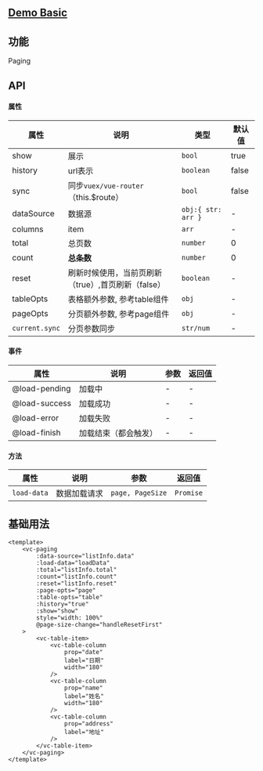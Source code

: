 ## [Demo Basic](https://wya-team.github.io/wya-vc/dist/paging/basic.html)
## 功能
Paging

## API

#### 属性

属性 | 说明 | 类型 | 默认值
---|---|---|---
show | 展示 | `bool` | true
history | url表示 | `boolean` | false
sync | 同步`vuex/vue-router`（this.$route） | `bool` | false
dataSource | 数据源 | `obj:{ str: arr }` | -
columns | item | `arr` | -
total | 总页数 | `number` | 0
count | **总条数** | `number` | 0
reset | 刷新时候使用，当前页刷新（true）,首页刷新（false） | `boolean` | -
tableOpts | 表格额外参数, 参考table组件 | `obj` | -
pageOpts | 分页额外参数, 参考page组件 | `obj` | -
`current.sync` | 分页参数同步 | `str/num` | -

#### 事件

属性 | 说明 | 参数 | 返回值
---|---|---|---
@load-pending | 加载中 | - | -
@load-success | 加载成功 | - | -
@load-error | 加载失败 | - | -
@load-finish | 加载结束（都会触发） | - | -

#### 方法

属性 | 说明 | 参数 | 返回值
---|---|---|---
`load-data` | 数据加载请求 | `page, PageSize` | `Promise`

## 基础用法

```vue
<template>
	<vc-paging
		:data-source="listInfo.data"
		:load-data="loadData"
		:total="listInfo.total"
		:count="listInfo.count"
		:reset="listInfo.reset"
		:page-opts="page"
		:table-opts="table"
		:history="true"
		:show="show"
		style="width: 100%"
		@page-size-change="handleResetFirst"
	>
		<vc-table-item>
			<vc-table-column
				prop="date"
				label="日期"
				width="180"
			/>
			<vc-table-column
				prop="name"
				label="姓名"
				width="180"
			/>
			<vc-table-column
				prop="address"
				label="地址"
			/>
		</vc-table-item>
	</vc-paging>
</template>
```